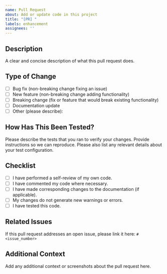 ```yaml
---
name: Pull Request
about: Add or update code in this project
title: "[PR] "
labels: enhancement
assignees: ''
---
```


## Description
A clear and concise description of what this pull request does.

## Type of Change
- [ ] Bug fix (non-breaking change fixing an issue)
- [ ] New feature (non-breaking change adding functionality)
- [ ] Breaking change (fix or feature that would break existing functionality)
- [ ] Documentation update
- [ ] Other (please describe): 

## How Has This Been Tested?
Please describe the tests that you ran to verify your changes. Provide instructions so we can reproduce. Please also list any relevant details about your test configuration.

## Checklist
- [ ] I have performed a self-review of my own code.
- [ ] I have commented my code where necessary.
- [ ] I have made corresponding changes to the documentation (if applicable).
- [ ] My changes do not generate new warnings or errors.
- [ ] I have tested this code.

## Related Issues
If this pull request addresses an open issue, please link it here: `#<issue_number>`

## Additional Context
Add any additional context or screenshots about the pull request here.

